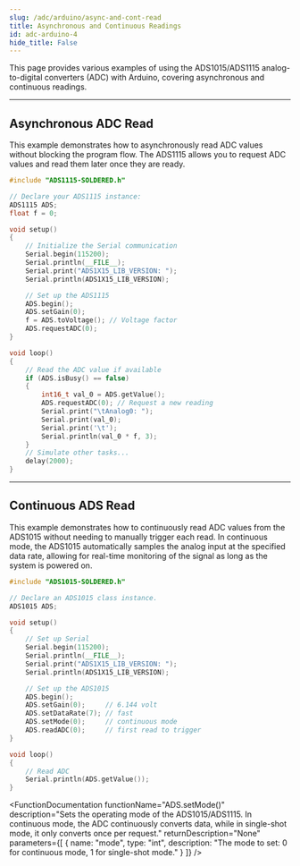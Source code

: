 ```yaml
---
slug: /adc/arduino/async-and-cont-read
title: Asynchronous and Continuous Readings
id: adc-arduino-4
hide_title: False
---
```


This page provides various examples of using the ADS1015/ADS1115 analog-to-digital converters (ADC) with Arduino, covering asynchronous and continuous readings.

---
## Asynchronous ADC Read

This example demonstrates how to asynchronously read ADC values without blocking the program flow. The ADS1115 allows you to request ADC values and read them later once they are ready.

```cpp
#include "ADS1115-SOLDERED.h"

// Declare your ADS1115 instance:
ADS1115 ADS;
float f = 0;

void setup()
{
    // Initialize the Serial communication
    Serial.begin(115200);
    Serial.println(__FILE__);
    Serial.print("ADS1X15_LIB_VERSION: ");
    Serial.println(ADS1X15_LIB_VERSION);

    // Set up the ADS1115
    ADS.begin();
    ADS.setGain(0);
    f = ADS.toVoltage(); // Voltage factor
    ADS.requestADC(0);
}

void loop()
{
    // Read the ADC value if available
    if (ADS.isBusy() == false)
    {
        int16_t val_0 = ADS.getValue();
        ADS.requestADC(0); // Request a new reading
        Serial.print("\tAnalog0: ");
        Serial.print(val_0);
        Serial.print('\t');
        Serial.println(val_0 * f, 3);
    }
    // Simulate other tasks...
    delay(2000);
}
```

<CenteredImage src="/img/adc/adcasync.png" alt="Serial Monitor" caption="ADC Serial Monitor output" width="700px"/>

<QuickLink 
  title="ADC_read_async.ino" 
  description="Example files for using the ADC ADS1x15 sensors."
  url="https://github.com/SolderedElectronics/Soldered-ADS1015-ADS1115-ADC-Arduino-Library/blob/main/examples/ADS_read_async/ADS_read_async.ino" 
/>

---

## Continuous ADS Read

This example demonstrates how to continuously read ADC values from the ADS1015 without needing to manually trigger each read. In continuous mode, the ADS1015 automatically samples the analog input at the specified data rate, allowing for real-time monitoring of the signal as long as the system is powered on.

```cpp
#include "ADS1015-SOLDERED.h"

// Declare an ADS1015 class instance.
ADS1015 ADS;

void setup()
{
    // Set up Serial
    Serial.begin(115200);
    Serial.println(__FILE__);
    Serial.print("ADS1X15_LIB_VERSION: ");
    Serial.println(ADS1X15_LIB_VERSION);

    // Set up the ADS1015
    ADS.begin();
    ADS.setGain(0);     // 6.144 volt
    ADS.setDataRate(7); // fast
    ADS.setMode(0);     // continuous mode
    ADS.readADC(0);     // first read to trigger
}

void loop()
{
    // Read ADC
    Serial.println(ADS.getValue());
}
```

<FunctionDocumentation
  functionName="ADS.setMode()"
  description="Sets the operating mode of the ADS1015/ADS1115. In continuous mode, the ADC continuously converts data, while in single-shot mode, it only converts once per request."
  returnDescription="None"
  parameters={[
    { name: "mode", type: "int", description: "The mode to set: 0 for continuous mode, 1 for single-shot mode." }
  ]}
/>

<CenteredImage src="/img/adc/adccont.png" alt="Serial Monitor" caption="ADC Serial Monitor output" width="700px"/>

<QuickLink 
  title="ADC_continuous.ino" 
  description="Example files for using the ADC ADS1x15 sensors."
  url="https://github.com/SolderedElectronics/Soldered-ADS1015-ADS1115-ADC-Arduino-Library/blob/main/examples/ADS_continuous/ADS_continuous.ino" 
/>